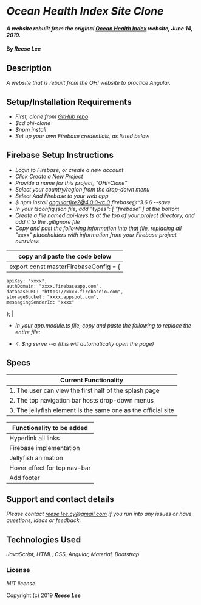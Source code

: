 # _Ocean Health Index Site Clone_

#### _A website rebuilt from the original [Ocean Health Index](http://www.oceanhealthindex.org/) website, June 14, 2019._

#### By _**Reese Lee**_

## Description

_A website that is rebuilt from the OHI website to practice Angular._

## Setup/Installation Requirements

* _First, clone from [GitHub repo](https://github.com/reese-lee/ohi-clone.git)_
* _$cd ohi-clone_
* _$npm install_
* _Set up your own Firebase credentials, as listed below_

## Firebase Setup Instructions

* _Login to Firebase, or create a new account_
* _Click Create a New Project_
* _Provide a name for this project, "OHI-Clone"_
* _Select your country/region from the drop-down menu_
* _Select Add Firebase to your web app_
* _$ npm install angularfire2@4.0.0-rc.0 firebase@^3.6.6 --save_
* _In your tsconfig.json file, add "types": [ "firebase" ] at the bottom_
* _Create a file named api-keys.ts at the top of your project directory, and add it to the .gitignore file_
* _Copy and past the following information into that file, replacing all "xxxx" placeholders with information from your Firebase project overview:_

| copy and paste the code below |
| --- |
| export const masterFirebaseConfig = {
    apiKey: "xxxx",
    authDomain: "xxxx.firebaseapp.com",
    databaseURL: "https://xxxx.firebaseio.com",
    storageBucket: "xxxx.appspot.com",
    messagingSenderId: "xxxx"
  }; |

* _In your app.module.ts file, copy and paste the following to replace the entire file:_



* _4. $ng serve --o (this will automatically open the page)_

## Specs

| Current Functionality        |
| ------------- |
| 1. The user can view the first half of the splash page |
| 2. The top navigation bar hosts drop-down menus |
| 3. The jellyfish element is the same one as the official site |

| Functionality to be added        |
| ------------- |
| Hyperlink all links    |
| Firebase implementation |
| Jellyfish animation |
| Hover effect for top nav-bar |
| Add footer |

## Support and contact details

_Please contact reese.lee.cy@gmail.com if you run into any issues or have questions, ideas or feedback._

## Technologies Used

_JavaScript, HTML, CSS, Angular, Material, Bootstrap_

### License

*MIT license.*

Copyright (c) 2019 **_Reese Lee_**
